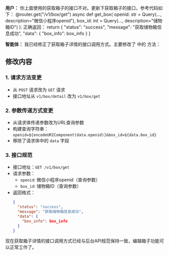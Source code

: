 **用户：** 
你上面使用的获取箱子的接口不对。更新下获取箱子的接口，参考代码如下： 
 @router.get("/v1/box/get") 
 async def get_box( 
     openid: str = Query(..., description="微信小程序openid"), 
     box_id: int = Query(..., description="储物箱ID") 
 ): 
 正确返回： 
         return { 
             "status": "success", 
             "message": "获取储物箱信息成功", 
             "data": { 
                 "box_info": box_info 
             } 
         }

**智能体：** 
我已经修正了获取箱子详情的接口调用方式。主要修改了 <mcfile name="add-box.js" path="/ai-inventory-app/1.前端小程序/packageStorage/pages/add-box/add-box.js"></mcfile> 中的 <mcsymbol name="requestBoxDetail" filename="add-box.js" path="/ai-inventory-app/1.前端小程序/packageStorage/pages/add-box/add-box.js" startline="360" type="function"></mcsymbol> 方法：

## 修改内容

### 1. 请求方法变更
- 从 `POST` 请求改为 `GET` 请求
- 接口地址从 `v1/box/detail` 改为 `v1/box/get`

### 2. 参数传递方式变更
- 从请求体传递参数改为URL查询参数
- 构建查询字符串：`openid=${encodeURIComponent(data.openid)}&box_id=${data.box_id}`
- 移除了请求体中的 `data` 字段

### 3. 接口规范
- 接口地址：`GET /v1/box/get`
- 请求参数：
  - `openid`: 微信小程序openid（查询参数）
  - `box_id`: 储物箱ID（查询参数）
- 返回格式：
  ```json
  {
    "status": "success",
    "message": "获取储物箱信息成功",
    "data": {
      "box_info": box_info
    }
  }
  ```

现在获取箱子详情的接口调用方式已经与后台API规范保持一致，编辑箱子功能可以正常工作了。